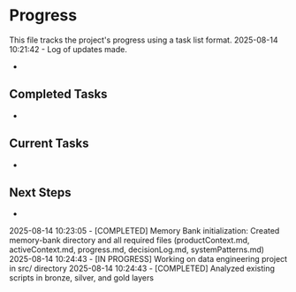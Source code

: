 # Progress

This file tracks the project's progress using a task list format.
2025-08-14 10:21:42 - Log of updates made.

*

## Completed Tasks

*   

## Current Tasks

*   

## Next Steps

*
2025-08-14 10:23:05 - [COMPLETED] Memory Bank initialization: Created memory-bank directory and all required files (productContext.md, activeContext.md, progress.md, decisionLog.md, systemPatterns.md)
2025-08-14 10:24:43 - [IN PROGRESS] Working on data engineering project in src/ directory
2025-08-14 10:24:43 - [COMPLETED] Analyzed existing scripts in bronze, silver, and gold layers